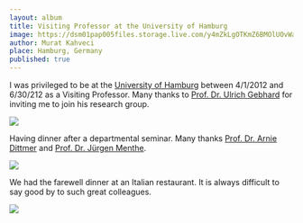 ```yaml
---
layout: album
title: Visiting Professor at the University of Hamburg
image: https://dsm01pap005files.storage.live.com/y4mZkLgOTKmZ6BMOlUOvWacB00WaUwpl4fZ_qLnhRq08as3Abo9kF6X_rGJMKaLP_y4WUKNn7a0Yb2RyC05QC-r07UEN9pPrc061rv9ug0QzI1SgnuqPHCulboulxE-xk0Xiep6DkCPSe6nHdsJzLsdmLQm96nSVAhlG5kXlarbjdzTnTxsPv-mPMTpPQinV_vt?width=1200&height=900&cropmode=none
author: Murat Kahveci
place: Hamburg, Germany
published: true
---
```

I was privileged to be at the [University of Hamburg](https://www.uni-hamburg.de/en.html) between 4/1/2012 and 6/30/212 as a Visiting Professor. Many thanks to [Prof. Dr. Ulrich Gebhard](https://www.ew.uni-hamburg.de/ueber-die-fakultaet/personen/gebhard.html) for inviting me to join his research group.

![](https://dsm01pap005files.storage.live.com/y4mRRBYVlJLSOx-j6Cpc42Xj9eWnGu1zzrRT7FsO6N6xaN6K0Qja2bZX3XU6QgrwhrGxVz8gkxrcSdBG9WloIP0MfzMsSbA6YoXIbRdmSCRYUv7GjZLWixx2nwJGjYq3KHWiurtmn0heO_Yvn3dpXa_d-DC1s2-luoQZixjW4PcgoUkVpWrYFL3U1kfQfgJGqqo?width=1200&height=900&cropmode=none
)

Having dinner after a departmental seminar. Many thanks [Prof. Dr. Arnie Dittmer](https://www.uni-regensburg.de/biologie-vorklinische-medizin/didaktik-biologie/mitarbeiter/prof-dr-arne-dittmer/index.html) and [Prof. Dr. Jürgen Menthe](https://www.uni-hildesheim.de/en/fb4/institutes/biologie/welcome-to-the-chemistry-department-university-hildesheim/the-team/prof-dr-juergen-menthe/). 

![](https://dsm01pap005files.storage.live.com/y4mnfFkd4Ny_vg-Gx5dKagR8-VguSH0Xjpy82QYeShB1FpX-TgKYhL6q5e4rNOzeUzndUs73TPaAdoum6A03xP5OzMZ-i83nmpQOquACX7_M0mPrrUyj7x1350wlpT21dv9npn2S9ufaBoC813zqMFBF__SCP6t5ZKTponTpwJIkmb30oU0wSQdHr_u2jtPYrDo?width=1200&height=900&cropmode=none)

We had the farewell dinner at an Italian restaurant. It is always difficult to say good by to such great colleagues.  

![](https://dsm01pap005files.storage.live.com/y4mAhiTOSYgmYUSakQWKPh4fZnJMb-ST5-Plx3cgyeWYvs10uK_pu_JYlQodEl47pWeHXcsio4lo4o3tseSqHwqTom_4t3U-sO_R7wMOC2_wE21rMJfyegVzrHe4zOyh67qEJIYPT3JLgIyBUMvQnANNIu27hG_AOCNjms1Oo7bR86n3318pIpYzaq-WoSo9SSr?width=1200&height=900&cropmode=none)
